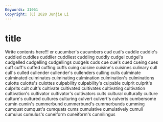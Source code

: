 ```yaml
---
Keywords: 31061
Copyright: (C) 2020 Junjie Li
---
```


# title

Write contents here!!!
er 
cucumber's 
cucumbers 
cud 
cud's 
cuddle 
cuddle's 
cuddled
cuddles 
cuddlier 
cuddliest 
cuddling 
cuddly 
cudgel 
cudgel's 
cudgelled 
cudgelling 
cudgellings
cudgels 
cuds 
cue 
cue's 
cued 
cueing 
cues 
cuff 
cuff's 
cuffed
cuffing 
cuffs 
cuing 
cuisine 
cuisine's 
cuisines 
culinary 
cull 
cull's 
culled
cullender 
cullender's 
cullenders 
culling 
culls 
culminate 
culminated 
culminates 
culminating 
culmination
culmination's 
culminations 
culotte 
culotte's 
culottes 
culpability 
culpability's 
culpable 
culprit 
culprit's
culprits 
cult 
cult's 
cultivate 
cultivated 
cultivates 
cultivating 
cultivation 
cultivation's 
cultivator
cultivator's 
cultivators 
cults 
cultural 
culturally 
culture 
culture's 
cultured 
cultures 
culturing
culvert 
culvert's 
culverts 
cumbersome 
cumin 
cumin's 
cummerbund 
cummerbund's 
cummerbunds 
cumming
cumquat 
cumquat's 
cumquats 
cums 
cumulative 
cumulatively 
cumuli 
cumulus 
cumulus's 
cuneiform
cuneiform's 
cunnilingus 
